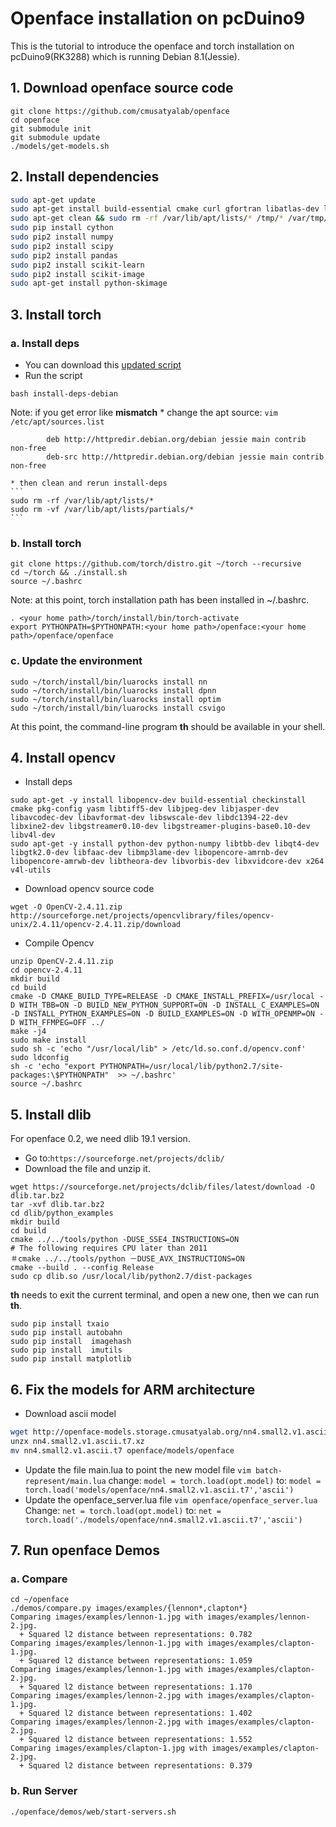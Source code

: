 # Openface installation on pcDuino9

This is the tutorial to introduce the openface and torch installation on pcDuino9(RK3288) which is running Debian 8.1(Jessie).
 
## 1. Download openface source code
```
git clone https://github.com/cmusatyalab/openface
cd openface
git submodule init
git submodule update 
./models/get-models.sh 
```

## 2. Install dependencies 
```bash
sudo apt-get update 
sudo apt-get install build-essential cmake curl gfortran libatlas-dev libavcodec-dev  libavformat-dev  libboost-all-dev  libgtk2.0-dev libjpeg-dev liblapack-dev  libswscale-dev  pkg-config python-dev python-pip  wget  zip libpng16-16 -y
sudo apt-get clean && sudo rm -rf /var/lib/apt/lists/* /tmp/* /var/tmp/*
sudo pip install cython
sudo pip2 install numpy 
sudo pip2 install scipy 
sudo pip2 install pandas
sudo pip2 install scikit-learn
sudo pip2 install scikit-image
sudo apt-get install python-skimage
```

## 3. Install torch

### a. Install deps
* You can download this [updated script](https://github.com/YaoQ/openface-on-pcduino9/blob/master/install-deps-debian)
* Run the script
```
bash install-deps-debian
```

Note: if you get error like **mismatch**
    * change the apt source:
    `vim /etc/apt/sources.list` 
    
        	deb http://httpredir.debian.org/debian jessie main contrib non-free
        	deb-src http://httpredir.debian.org/debian jessie main contrib non-free
    
    * then clean and rerun install-deps
    ```
    sudo rm -rf /var/lib/apt/lists/* 
    sudo rm -vf /var/lib/apt/lists/partials/* 
    ```

### b. Install torch
```
git clone https://github.com/torch/distro.git ~/torch --recursive
cd ~/torch && ./install.sh
source ~/.bashrc
```
Note: at this point, torch installation path has been installed in ~/.bashrc. 

```
. <your home path>/torch/install/bin/torch-activate
export PYTHONPATH=$PYTHONPATH:<your home path>/openface:<your home path>/openface/openface
```

### c. Update the environment
```
sudo ~/torch/install/bin/luarocks install nn
sudo ~/torch/install/bin/luarocks install dpnn
sudo ~/torch/install/bin/luarocks install optim
sudo ~/torch/install/bin/luarocks install csvigo
```

At this point, the command-line program **th** should be available in your shell.

## 4. Install opencv
* Install deps
```
sudo apt-get -y install libopencv-dev build-essential checkinstall cmake pkg-config yasm libtiff5-dev libjpeg-dev libjasper-dev libavcodec-dev libavformat-dev libswscale-dev libdc1394-22-dev libxine2-dev libgstreamer0.10-dev libgstreamer-plugins-base0.10-dev libv4l-dev
sudo apt-get -y install python-dev python-numpy libtbb-dev libqt4-dev libgtk2.0-dev libfaac-dev libmp3lame-dev libopencore-amrnb-dev libopencore-amrwb-dev libtheora-dev libvorbis-dev libxvidcore-dev x264 v4l-utils
```
* Download opencv source code
```
wget -O OpenCV-2.4.11.zip http://sourceforge.net/projects/opencvlibrary/files/opencv-unix/2.4.11/opencv-2.4.11.zip/download
```
* Compile Opencv
```
unzip OpenCV-2.4.11.zip
cd opencv-2.4.11
mkdir build
cd build
cmake -D CMAKE_BUILD_TYPE=RELEASE -D CMAKE_INSTALL_PREFIX=/usr/local -D WITH_TBB=ON -D BUILD_NEW_PYTHON_SUPPORT=ON -D INSTALL_C_EXAMPLES=ON -D INSTALL_PYTHON_EXAMPLES=ON -D BUILD_EXAMPLES=ON -D WITH_OPENMP=ON -D WITH_FFMPEG=OFF ../
make -j4
sudo make install
sudo sh -c 'echo "/usr/local/lib" > /etc/ld.so.conf.d/opencv.conf'
sudo ldconfig
sh -c 'echo "export PYTHONPATH=/usr/local/lib/python2.7/site-packages:\$PYTHONPATH"  >> ~/.bashrc'
source ~/.bashrc
```

## 5. Install dlib
For openface 0.2, we need dlib 19.1 version.
* Go to:`https://sourceforge.net/projects/dclib/`
* Download the file and unzip it. 
```
wget https://sourceforge.net/projects/dclib/files/latest/download -O dlib.tar.bz2 
tar -xvf dlib.tar.bz2
cd dlib/python_examples
mkdir build
cd build
cmake ../../tools/python -DUSE_SSE4_INSTRUCTIONS=ON
# The following requires CPU later than 2011
＃cmake ../../tools/python －DUSE_AVX_INSTRUCTIONS=ON
cmake --build . --config Release
sudo cp dlib.so /usr/local/lib/python2.7/dist-packages
```
**th** needs to exit the current terminal, and open a new one, then we can run **th**.
```
sudo pip install txaio
sudo pip install autobahn
sudo pip install  imagehash
sudo pip install  imutils
sudo pip install matplotlib
```

## 6. Fix the models for ARM architecture
* Download ascii model
```bash
wget http://openface-models.storage.cmusatyalab.org/nn4.small2.v1.ascii.t7.xz
unzx nn4.small2.v1.ascii.t7.xz
mv nn4.small2.v1.ascii.t7 openface/models/openface
```
* Update the file main.lua to point the new model file
`vim batch-represent/main.lua`
change:
	`model = torch.load(opt.model)`
to:
	`model = torch.load('models/openface/nn4.small2.v1.ascii.t7','ascii')`
* Update the openface_server.lua file
`vim openface/openface_server.lua`
Change:
	`net = torch.load(opt.model)`
to: 
`net = torch.load('./models/openface/nn4.small2.v1.ascii.t7','ascii')`

## 7. Run openface Demos
### a. Compare
```
cd ~/openface
./demos/compare.py images/examples/{lennon*,clapton*}
Comparing images/examples/lennon-1.jpg with images/examples/lennon-2.jpg.
  + Squared l2 distance between representations: 0.782
Comparing images/examples/lennon-1.jpg with images/examples/clapton-1.jpg.
  + Squared l2 distance between representations: 1.059
Comparing images/examples/lennon-1.jpg with images/examples/clapton-2.jpg.
  + Squared l2 distance between representations: 1.170
Comparing images/examples/lennon-2.jpg with images/examples/clapton-1.jpg.
  + Squared l2 distance between representations: 1.402
Comparing images/examples/lennon-2.jpg with images/examples/clapton-2.jpg.
  + Squared l2 distance between representations: 1.552
Comparing images/examples/clapton-1.jpg with images/examples/clapton-2.jpg.
  + Squared l2 distance between representations: 0.379

```
### b. Run Server
```
./openface/demos/web/start-servers.sh
```
